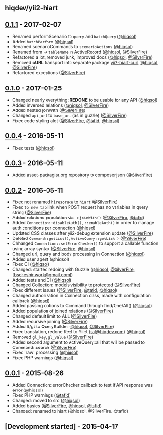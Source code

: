 hiqdev/yii2-hiart
-----------------

## [0.1.1] - 2017-02-07

- Renamed performScenario to `query` and `batchQuery` ([@hiqsol])
- Added `batchPerform` ([@hiqsol])
- Renamed scenarioCommands to `scenarioActions` ([@hiqsol])
- Renamed from -> `tableName` in ActiveRecord ([@hiqsol], [@SilverFire])
- Refactored a lot, removed junk, improved docs ([@hiqsol], [@SilverFire])
- Removed **cURL** transport into separate package [yii2-hiart-curl] ([@hiqsol], [@SilverFire])
- Refactored exceptions ([@SilverFire])

## [0.1.0] - 2017-01-25

- Changed nearly everything: **REDONE** to be usable for any API ([@hiqsol])
- Added inversed relations ([@hiqsol], [@SilverFire])
- Added nested joinWith ([@SilverFire])
- Changed `api_url` to `base_uri` (as in guzzle) ([@SilverFire])
- Fixed code styling alot ([@SilverFire], [@tafid], [@hiqsol])

## [0.0.4] - 2016-05-11

- Fixed tests ([@hiqsol])

## [0.0.3] - 2016-05-11

- Added asset-packagist.org repository to composer.json ([@SilverFire])

## [0.0.2] - 2016-05-11

- Fixed not renamed `hiresoruce` to `hiart` ([@SilverFire])
- Fixed `to new tab` link when POST request has no variables in query string ([@SilverFire])
- Added relations population via `->joinWith()` ([@SilverFire], [@tafid])
- Added `Connection::disableAuth()`, `::enableAuth()` in order to manage auth conditions per connection ([@hiqsol])
- Updated CSS classes after yii2-debug extension update ([@SilverFire])
- Deleted `Command::getList()`, `ActiveQuery::getList()` ([@SilverFire])
- Chhanged `Connection::setErrorChecker()` to support a callable function using array syntax ([@SilverFire], [@hiqsol])
- Changed url, query and body processing in Connection ([@hiqsol])
- Added user agent ([@hiqsol])
- Fixed CI ([@hiqsol])
- Changed: started redoing with Guzzle ([@hiqsol], [@SilverFire], [bscheshir.work@gmail.com])
- Added tests and CI ([@hiqsol])
- Changed Collection::models visibility to protected ([@SilverFire])
- Fixed different issues ([@SilverFire], [@tafid], [@hiqsol])
- Changed authorization in Connection class, made with configuration callback ([@hiqsol])
- Added passing options to Command through find/One/All() ([@hiqsol])
- Added population of joined relations ([@SilverFire])
- Changed default limit to ALL ([@SilverFire])
- Added recursive joining ([@SilverFire])
- Added lt/gt to QueryBuilder ([@hiqsol], [@SilverFire])
- Fixed translation, redone Re::l to Yii::t (sol@hiqdev.com) ([@hiqsol])
- Removed `gl_key`, `gl_value` ([@SilverFire])
- Added second argument to ActiveQuery::all that will be passed to Command::search ([@SilverFire])
- Fixed 'raw' processing ([@hiqsol])
- Fixed PHP warnings ([@hiqsol])

## [0.0.1] - 2015-08-26

- Added Connection::errorChecker callback to test if API response was error ([@hiqsol])
- Fixed PHP warnings ([@tafid])
- Changed: moved to src ([@hiqsol])
- Added basics ([@SilverFire], [@hiqsol], [@tafid])
- Changed: renamed to hiart ([@hiqsol], [@SilverFire], [@tafid])

## [Development started] - 2015-04-17

[yii2-hiart-curl]: https://github.com/hiqdev/yii2-hiart-curl
[@hiqsol]: https://github.com/hiqsol
[sol@hiqdev.com]: https://github.com/hiqsol
[@SilverFire]: https://github.com/SilverFire
[d.naumenko.a@gmail.com]: https://github.com/SilverFire
[@tafid]: https://github.com/tafid
[andreyklochok@gmail.com]: https://github.com/tafid
[@BladeRoot]: https://github.com/BladeRoot
[bladeroot@gmail.com]: https://github.com/BladeRoot
[Under development]: https://github.com/hiqdev/yii2-hiart/compare/0.1.0...HEAD
[0.0.4]: https://github.com/hiqdev/yii2-hiart/compare/0.0.3...0.0.4
[0.0.3]: https://github.com/hiqdev/yii2-hiart/compare/0.0.2...0.0.3
[0.0.2]: https://github.com/hiqdev/yii2-hiart/compare/0.0.1...0.0.2
[0.0.1]: https://github.com/hiqdev/yii2-hiart/releases/tag/0.0.1
[0.1.0]: https://github.com/hiqdev/yii2-hiart/compare/0.0.4...0.1.0
[0.1.1]: https://github.com/hiqdev/yii2-hiart/compare/0.1.0...0.1.1
